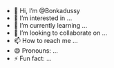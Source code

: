 - 👋 Hi, I’m @Bonkadussy
- 👀 I’m interested in ...
- 🌱 I’m currently learning ...
- 💞️ I’m looking to collaborate on ...
- 📫 How to reach me ...
- 😄 Pronouns: ...
- ⚡ Fun fact: ...

<!---
Bonkadussy/Bonkadussy is a ✨ special ✨ repository because its `README.md` (this file) appears on your GitHub profile.
You can click the Preview link to take a look at your changes.
--->
